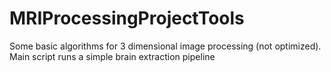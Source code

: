 # MRIProcessingProjectTools
Some basic algorithms for 3 dimensional image processing (not optimized).  Main script runs a simple brain extraction pipeline
